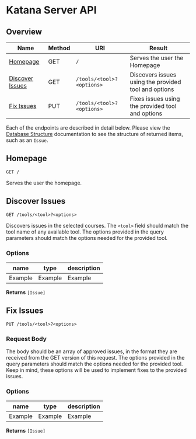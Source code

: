 # Katana Server API

## Overview

|Name|Method|URI|Result|
|----|------|---|------|
|[Homepage](#homepage)              |GET|`/`|Serves the user the Homepage|
|[Discover Issues](#discoverissues) |GET|`/tools/<tool>?<options>`|Discovers issues using the provided tool and options|
|[Fix Issues](#fixissues)           |PUT|`/tools/<tool>?<options>`|Fixes issues using the provided tool and options|

Each of the endpoints are described in detail below. Please view the [Database Structure](./database_structure.md) documentation to see the structure of returned items, such as an `Issue`.

<a name="homepage"></a>
## Homepage 
```
GET /
```
Serves the user the homepage.

## Discover Issues <a name="discoverissues"></a>
```
GET /tools/<tool>?<options>
```
Discovers issues in the selected courses. The `<tool>` field should match the tool name of any available tool. The options provided in the query parameters should match the options needed for the provided tool.

### Options
|name|type|description|
|----|----|-----------|
|Example|Example|Example|

**Returns** `[Issue]`

## Fix Issues <a name="fixissues"></a>
```
PUT /tools/<tool>?<options>
```
### Request Body
The body should be an array of approved issues, in the format they are received from the GET version of this request. The options provided in the query parameters should match the options needed for the provided tool. Keep in mind, these options will be used to implement fixes to the provided issues.

### Options
|name|type|description|
|----|----|-----------|
|Example|Example|Example|

**Returns** `[Issue]`
